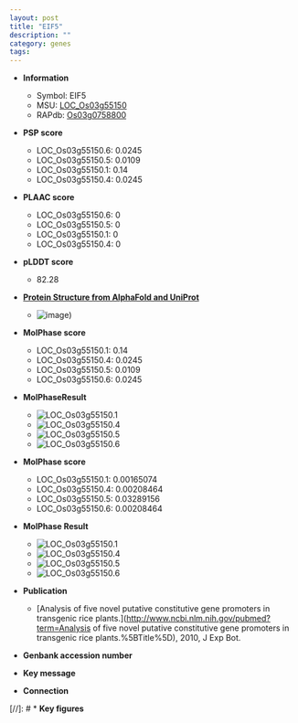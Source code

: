 ```yaml
---
layout: post
title: "EIF5"
description: ""
category: genes
tags: 
---
```


* **Information**  
    + Symbol: EIF5  
    + MSU: [LOC_Os03g55150](http://rice.plantbiology.msu.edu/cgi-bin/ORF_infopage.cgi?orf=LOC_Os03g55150)  
    + RAPdb: [Os03g0758800](http://rapdb.dna.affrc.go.jp/viewer/gbrowse_details/irgsp1?name=Os03g0758800)  

* **PSP score**  
    + LOC_Os03g55150.6: 0.0245 
    + LOC_Os03g55150.5: 0.0109 
    + LOC_Os03g55150.1: 0.14 
    + LOC_Os03g55150.4: 0.0245 

* **PLAAC score**  
    + LOC_Os03g55150.6: 0 
    + LOC_Os03g55150.5: 0 
    + LOC_Os03g55150.1: 0 
    + LOC_Os03g55150.4: 0 

* **pLDDT score**
    + 82.28

* **[Protein Structure from AlphaFold and UniProt](https://www.uniprot.org/uniprotkb/Q10CJ5/entry#structure)**
    + ![image](https://ricepsp.github.io/images/Q1/AF-Q10CJ5-F1.png))

* **MolPhase score**
    + LOC_Os03g55150.1: 0.14
    + LOC_Os03g55150.4: 0.0245
    + LOC_Os03g55150.5: 0.0109
    + LOC_Os03g55150.6: 0.0245

* **MolPhaseResult**
    + ![LOC_Os03g55150.1](https://ricepsp.github.io/pictures/LOC_Os03g/LOC_Os03g55150.1.png)
    + ![LOC_Os03g55150.4](https://ricepsp.github.io/pictures/LOC_Os03g/LOC_Os03g55150.4.png)
    + ![LOC_Os03g55150.5](https://ricepsp.github.io/pictures/LOC_Os03g/LOC_Os03g55150.5.png)
    + ![LOC_Os03g55150.6](https://ricepsp.github.io/pictures/LOC_Os03g/LOC_Os03g55150.6.png)

* **MolPhase score**
    + LOC_Os03g55150.1: 0.00165074
    + LOC_Os03g55150.4: 0.00208464
    + LOC_Os03g55150.5: 0.03289156
    + LOC_Os03g55150.6: 0.00208464

* **MolPhase Result**
    + ![LOC_Os03g55150.1](https://304243504.github.io/Pictures/LOC_Os03g/LOC_Os03g55150.1.png)
    + ![LOC_Os03g55150.4](https://304243504.github.io/Pictures/LOC_Os03g/LOC_Os03g55150.4.png)
    + ![LOC_Os03g55150.5](https://304243504.github.io/Pictures/LOC_Os03g/LOC_Os03g55150.5.png)
    + ![LOC_Os03g55150.6](https://304243504.github.io/Pictures/LOC_Os03g/LOC_Os03g55150.6.png)

* **Publication**  
    + [Analysis of five novel putative constitutive gene promoters in transgenic rice plants.](http://www.ncbi.nlm.nih.gov/pubmed?term=Analysis of five novel putative constitutive gene promoters in transgenic rice plants.%5BTitle%5D), 2010, J Exp Bot.

* **Genbank accession number**  

* **Key message**  

* **Connection**  

[//]: # * **Key figures**  


